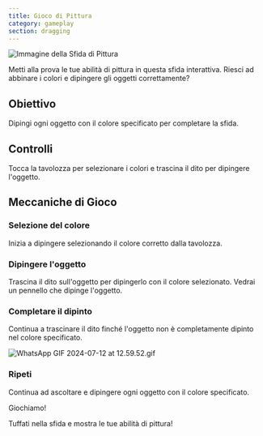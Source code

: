 ```yaml
---
title: Gioco di Pittura
category: gameplay
section: dragging
---
```

![Immagine della Sfida di Pittura](https://help.studycat.com/hc/article_attachments/34823177517721)


Metti alla prova le tue abilità di pittura in questa sfida interattiva. Riesci ad abbinare i colori e dipingere gli oggetti correttamente?


## Obiettivo


Dipingi ogni oggetto con il colore specificato per completare la sfida.


## Controlli


Tocca la tavolozza per selezionare i colori e trascina il dito per dipingere l'oggetto.


## Meccaniche di Gioco


### Selezione del colore


Inizia a dipingere selezionando il colore corretto dalla tavolozza.


### Dipingere l'oggetto


Trascina il dito sull'oggetto per dipingerlo con il colore selezionato. Vedrai un pennello che dipinge l'oggetto.


### Completare il dipinto


Continua a trascinare il dito finché l'oggetto non è completamente dipinto nel colore specificato.


![WhatsApp GIF 2024-07-12 at 12.59.52.gif](https://help.studycat.com/hc/article_attachments/34967665665945)


### Ripeti


Continua ad ascoltare e dipingere ogni oggetto con il colore specificato.


Giochiamo!


Tuffati nella sfida e mostra le tue abilità di pittura!